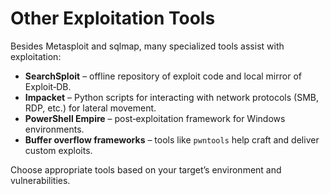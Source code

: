 # Other Exploitation Tools

Besides Metasploit and sqlmap, many specialized tools assist with exploitation:

- **SearchSploit** – offline repository of exploit code and local mirror of Exploit‑DB.  
- **Impacket** – Python scripts for interacting with network protocols (SMB, RDP, etc.) for lateral movement.  
- **PowerShell Empire** – post‑exploitation framework for Windows environments.  
- **Buffer overflow frameworks** – tools like `pwntools` help craft and deliver custom exploits.

Choose appropriate tools based on your target’s environment and vulnerabilities.
